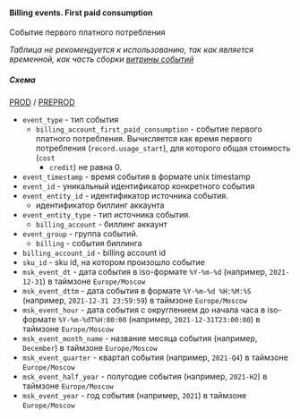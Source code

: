 #### Billing events. First paid consumption

Событие первого платного потребления

*Таблица не рекомендуется к использованию, так как является временной, как часть сборки [витрины событий](../../../../../../cdm/yt/dm_events/README.md)*

##### Схема

[PROD](https://yt.yandex-team.ru/hahn/navigation?path=//home/cloud-dwh/data/prod/stg/cdm/events/billing/billing_account_first_paid_consumption)
/ [PREPROD](https://yt.yandex-team.ru/hahn/navigation?path=//home/cloud-dwh/data/preprod/stg/cdm/events/billing/billing_account_first_paid_consumption)

* `event_type` - тип события
    * `billing_account_first_paid_consumption` - событие первого платного потребления. Вычисляется как время первого потребления (`record.usage_start`), для которого общая стоимость (`cost`
      + `credit`) не равна 0.
* `event_timestamp` - время события в формате unix timestamp
* `event_id` - уникальный идентификатор конкретного события
* `event_entity_id` - идентификатор источника события.
    * идентификатор биллинг аккаунта
* `event_entity_type` - тип источника события.
    * `billing_account` - биллинг аккаунт
* `event_group` - группа событий.
    * `billing` - события биллинга
* `billing_account_id` - billing account id
* `sku_id` - sku id, на котором произошло событие
* `msk_event_dt` - дата события в iso-формате `%Y-%m-%d` (например, `2021-12-31`) в таймзоне `Europe/Moscow`
* `msk_event_dttm` - дата события в формате `%Y-%m-%d %H:%M:%S` (например, `2021-12-31 23:59:59`) в таймзоне `Europe/Moscow`
* `msk_event_hour` - дата события с округлением до начала часа в iso-формате `%Y-%m-%dT%H:00:00` (например, `2021-12-31T23:00:00`) в таймзоне `Europe/Moscow`
* `msk_event_month_name` - название месяца события (например, `December`) в таймзоне `Europe/Moscow`
* `msk_event_quarter` - квартал события (например, `2021-Q4`) в таймзоне `Europe/Moscow`
* `msk_event_half_year` - полугодие события (например, `2021-H2`) в таймзоне `Europe/Moscow`
* `msk_event_year` - год события (например, `2021`) в таймзоне `Europe/Moscow`
